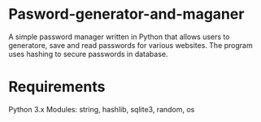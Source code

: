 # Pasword-generator-and-maganer
A simple password manager written in Python that allows users to generatore, save and read passwords for various websites.
The program uses hashing to secure passwords in database.

# Requirements
Python 3.x
Modules: string, hashlib, sqlite3, random, os
